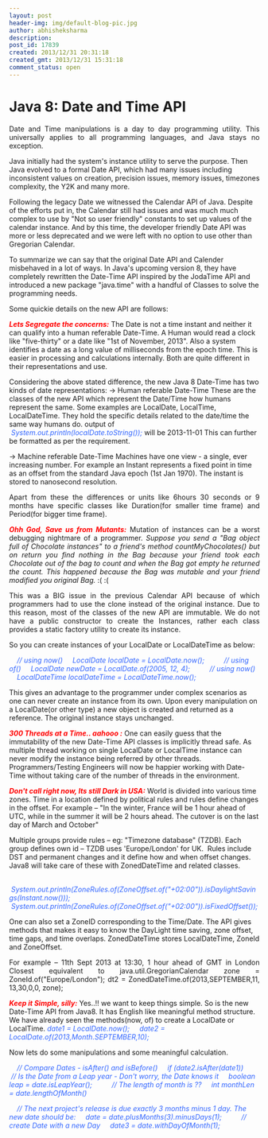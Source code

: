 ```yaml
---
layout: post
header-img: img/default-blog-pic.jpg
author: abhisheksharma
description: 
post_id: 17839
created: 2013/12/31 20:31:18
created_gmt: 2013/12/31 15:31:18
comment_status: open
---
```


# Java 8: Date and Time API

<p style="text-align: justify">Date and Time manipulations is a day to day programming utility. This universally applies to all programming languages, and Java stays no exception.

Java initially had the system's instance utility to serve the purpose. Then Java evolved to a formal Date API, which had many issues including inconsistent values on creation, precision issues, memory issues, timezones complexity, the Y2K and many more.

Following the legacy Date we witnessed the Calendar API of Java. Despite of the efforts put in, the Calendar still had issues and was much much complex to use by "Not so user friendly" constants to set up values of the calendar instance. And by this time, the developer friendly Date API was more or less deprecated and we were left with no option to use other than Gregorian Calendar.

To summarize we can say that the original Date API and Calender misbehaved in a lot of ways. In Java's upcoming version 8, they have completely rewritten the Date-Time API inspired by the JodaTime API and introduced a new package "java.time" with a handful of Classes to solve the programming needs.

Some quickie details on the new API are follows:

<em><strong><span style="color: #ff0000">Lets Segregate the concerns:</span></strong></em>
The Date is not a time instant and neither it can qualify into a human referable Date-Time. A Human would read a clock like "five-thirty" or a date like "1st of November, 2013". Also a system identifies a date as a long value of milliseconds from the epoch time. This is easier in processing and calculations internally. Both are quite different in their representations and use.

Considering the above stated difference, the new Java 8 Date-Time has two kinds of date representations:
→ Human referable Date-Time
These are the classes of the new API which represent the Date/Time how humans represent the same. Some examples are LocalDate, LocalTime, LocalDateTime.
They hold the specific details related to the date/time the same way humans do.
output of
<span style="color: #3366ff"><em>            System.out.println(localDate.toString());</em></span>
will be
2013-11-01
This can further be formatted as per the requirement.

→ Machine referable Date-Time
Machines have one view - a single, ever increasing number. For example an Instant represents a fixed point in time as an offset from the standard Java epoch (1st Jan 1970). The instant is stored to nanosecond resolution.</p>

<p style="text-align: justify">Apart from these the differences or units like 6hours 30 seconds or 9 months have specific classes like Duration(for smaller time frame) and Period(for bigger time frame).</p>

<p style="text-align: justify"><em><strong><span style="color: #ff0000">Ohh God, Save us from Mutants:</span></strong></em>
Mutation of instances can be a worst debugging nightmare of a programmer.
<em>Suppose you send a "Bag object full of Chocolate instances" to a friend's method countMyChocolates() but on return you find nothing in the Bag because your friend took each Chocolate out of the bag to count and when the Bag got empty he returned the count. This happened because the Bag was mutable and your friend modified you original Bag.</em> :( :(</p>

<p style="text-align: justify">This was a BIG issue in the previous Calendar API because of which programmers had to use the clone instead of the original instance. Due to this reason, most of the classes of the new API are immutable. We do not have a public constructor to create the Instances, rather each class provides a static factory utility to create its instance.</p>

<p style="text-align: justify">So you can create instances of your LocalDate or LocalDateTime as below:

<span style="color: #3366ff"><em>    // using now()</em></span>
<span style="color: #3366ff"><em>    LocalDate localDate = LocalDate.now();</em></span>
<span style="color: #3366ff"><em>    </em></span>
<span style="color: #3366ff"><em>    // using of()</em></span>
<span style="color: #3366ff"><em>    LocalDate newDate = LocalDate.of(2005, 12, 4);</em></span>
<span style="color: #3366ff"><em>    </em></span>
<span style="color: #3366ff"><em>    // using now()</em></span>
<span style="color: #3366ff"><em>    LocalDateTime localDateTime = LocalDateTime.now();</em></span>

This gives an advantage to the programmer under complex scenarios as one can never create an instance from its own. Upon every manipulation on a LocalDate(or other type) a new object is created and returned as a reference. The original instance stays unchanged.

<span style="color: #ff0000"><em><strong>300 Threads at a Time.. aahooo :</strong></em></span>
One can easily guess that the immutability of the new Date-Time API classes is implicitly thread safe.
As multiple thread working on single LocalDate or LocalTime instance can never modify the instance being referred by other threads. Programmers/Testing Engineers will now be happier working with Date-Time without taking care of the number of threads in the environment.

<span style="color: #ff0000"><em><strong>Don't call right now, Its still Dark in USA:</strong></em></span>
World is divided into various time zones. Time in a location defined by political rules and rules define changes in the offset.
For example – "In the winter, France will be 1 hour ahead of UTC, while in the summer it will be 2 hours ahead. The cutover is on the last day of March and October"

Multiple groups provide rules – eg: "Timezone database" (TZDB). Each group defines own id – TZDB uses 'Europe/London' for UK.  Rules include DST and permanent changes and it define how and when offset changes.
Java8 will take care of these with ZonedDateTime and related classes.

<span style="color: #3366ff"><em>    System.out.println(ZoneRules.of(ZoneOffset.of("+02:00")).isDaylightSavings(Instant.now()));</em></span>
<span style="color: #3366ff"><em>    System.out.println(ZoneRules.of(ZoneOffset.of("+02:00")).isFixedOffset());</em></span>

One can also set a ZoneID corresponding to the Time/Date. The API gives methods that makes it easy to know the DayLight time saving, zone offset, time gaps, and time overlaps. ZonedDateTime stores LocalDateTime, ZoneId and ZoneOffset.</p>

<p style="text-align: justify">For example – 11th Sept 2013 at 13:30, 1 hour ahead of GMT in London
Closest equivalent to java.util.GregorianCalendar zone = ZoneId.of("Europe/London");
dt2 = ZonedDateTime.of(2013,SEPTEMBER,11, 13,30,0,0, zone);

<span style="color: #ff0000"><em><strong>Keep it Simple, silly:</strong></em></span>
Yes..!! we want to keep things simple. So is the new Date-Time API from Java8. It has English like meaningful method structure. We have already seen the methods(now, of) to create a LocalDate or LocalTime.
<span style="color: #3366ff"><em>date1 = LocalDate.now(); </em></span>
<span style="color: #3366ff"><em>    date2 = LocalDate.of(2013,Month.SEPTEMBER,10); </em></span>

Now lets do some manipulations and some meaningful calculation.

<em><span style="color: #3366ff">    // Compare Dates - isAfter() and isBefore()</span></em>
<em><span style="color: #3366ff">    if (date2.isAfter(date1))</span></em>
<em><span style="color: #3366ff">    </span></em>
<em><span style="color: #3366ff">    // Is the Date from a Leap year - Don't worry, the Date knows it</span></em>
<em><span style="color: #3366ff">    boolean leap = date.isLeapYear(); </span></em>
<em><span style="color: #3366ff">    </span></em>
<em><span style="color: #3366ff">    // The length of month is ??</span></em>
<em><span style="color: #3366ff">    int monthLen = date.lengthOfMonth()</span></em>

<em><span style="color: #3366ff">    // The next project's release is due exactly 3 months minus 1 day. The new date should be:</span></em>
<em><span style="color: #3366ff">    date = date.plusMonths(3).minusDays(1); </span></em>
<em><span style="color: #3366ff">    </span></em>
<em><span style="color: #3366ff">    // create Date with a new Day</span></em>
<em><span style="color: #3366ff">    date3 = date.withDayOfMonth(1); </span></em>
<em><span style="color: #3366ff">    </span></em>